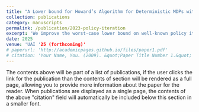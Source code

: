 ```yaml
---
title: "A Lower bound for Howard’s Algorithm for Deterministic MDPs with Mean-payoff Objectives"
collection: publications
category: manuscripts
permalink: /publication/2023-policy-iteration
excerpt: 'We improve the worst-case lower bound on well-known policy iteration algorithm for Determinisitic Markov Decision Processes with a mean-payoff objective. We show that the worst-case number of iterations is linear (up to logarithmic factors) in the input size, significiantly improving on the previously known sublinear bound.'
date: 2025
venue: 'UAI '25 (forthcoming)'
# paperurl: 'http://academicpages.github.io/files/paper1.pdf'
# citation: 'Your Name, You. (2009). &quot;Paper Title Number 1.&quot; <i>Journal 1</i>. 1(1).'
---
```

The contents above will be part of a list of publications, if the user clicks the link for the publication than the contents of section will be rendered as a full page, allowing you to provide more information about the paper for the reader. When publications are displayed as a single page, the contents of the above "citation" field will automatically be included below this section in a smaller font.
